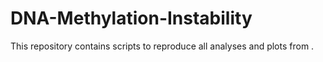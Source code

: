 # DNA-Methylation-Instability

This repository contains scripts to reproduce all analyses and plots from <citation>.
